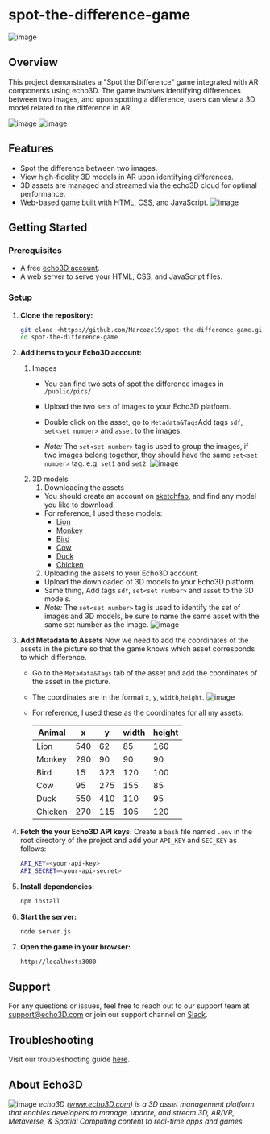# spot-the-difference-game

![image](/public/pics/readme/begin_demo.png)

## Overview

This project demonstrates a "Spot the Difference" game integrated with AR components using echo3D. The game involves identifying differences between two images, and upon spotting a difference, users can view a 3D model related to the difference in AR.

![image](/public/pics/readme/set1_demo.png)
![image](/public/pics/readme/set2_demo.png)
## Features

- Spot the difference between two images.
- View high-fidelity 3D models in AR upon identifying differences.
- 3D assets are managed and streamed via the echo3D cloud for optimal performance.
- Web-based game built with HTML, CSS, and JavaScript.
![image](/public/pics/readme/3dmodel_demo.png)

## Getting Started

### Prerequisites

- A free [echo3D account](https://console.echo3d.co/#/auth/register).
- A web server to serve your HTML, CSS, and JavaScript files.
### Setup

1. **Clone the repository:**
   ```bash
   git clone <https://github.com/Marcozc19/spot-the-difference-game.git>
   cd spot-the-difference-game
   ```

2. **Add items to your Echo3D account:**
   1. Images
       - You can find two sets of spot the difference images in ```/public/pics/```
       - Upload the two sets of images to your Echo3D platform.
       - Double click on the asset, go to ```Metadata&Tags```Add tags  ```sdf```, ```set<set number>``` and ```asset``` to the images.
    
       - *Note:* The ```set<set number>``` tag is used to group the images, if two images belong together, they should have the same ```set<set number>``` tag. e.g. ```set1``` and ```set2```.
    ![image](/public/pics/readme/pictag_demo.png)
   1. 3D models
      1. Downloading the assets
       - You should create an account on [sketchfab](https://sketchfab.com/), and find any model you like to download.
       - For reference, I used these models:
         - [Lion](https://sketchfab.com/3d-models/lion-fc6eeed56f6e44048be4e6051a77c072#download)
         - [Monkey](https://sketchfab.com/3d-models/monkey-a066533da18f4caca0afc879bee0fe24)
         - [Bird](https://sketchfab.com/3d-models/blue-jay-6233ad12a9be46e496e27233b9b3b7de#download)
         - [Cow](https://sketchfab.com/3d-models/cow-cd0d161476d64a9ca80f059bff3ccddd)
         - [Duck](https://sketchfab.com/3d-models/hybrid-duck-2e9082cfd8c444d9b3b1b20821a0e101#download)
         - [Chicken](https://sketchfab.com/3d-models/chicken-pepe-friend-e61d16e2c1d94b3ab75dfcee75569502)
      2. Uploading the assets to your Echo3D account.
       - Upload the downloaded of 3D models to your Echo3D platform.
       - Same thing, Add tags ```sdf```, ```set<set number>``` and ```asset``` to the 3D models.     
       - *Note:* The ```set<set number>``` tag is used to identify the set of images and 3D models, be sure to name the same asset with the same set number as the image.
    ![image](/public/pics/readme/assettag_demo.png)
3. **Add Metadata to Assets**
   Now we need to add the coordinates of the assets in the picture so that the game knows which asset corresponds to which difference.
   - Go to the ```Metadata&Tags``` tab of the asset and add the coordinates of the asset in the picture.
   - The coordinates are in the format ```x```, ```y```, ```width```,```height```.
  ![image](/public/pics/readme/metadata_demo.png)
   - For reference, I used these as the coordinates for all my assets:

        |Animal   |x        |y        |width    |height   |
        |---------|---------|---------|---------|---------|
        |Lion     |540      |62       |85       |160      |
        |Monkey   |290      |90       |90       |90       |
        |Bird     |15       |323      |120      |100      |
        |Cow      |95       |275      |155      |85       |
        |Duck     |550      |410      |110      |95       |
        |Chicken  |270      |115      |105      |120      |

    
1. **Fetch the your Echo3D API keys:**
    Create a ```bash``` file named ```.env``` in the root directory of the project and add your ```API_KEY``` and ```SEC_KEY``` as follows:
    ```bash
    API_KEY=<your-api-key>
    API_SECRET=<your-api-secret>
    ```
2. **Install dependencies:**
    ```bash
    npm install
    ```
3. **Start the server:**
    ```bash
    node server.js
    ```
4. **Open the game in your browser:**
    ```bash
    http://localhost:3000
    ```

## Support
For any questions or issues, feel free to reach out to our support team at support@echo3D.com or join our support channel on [Slack](https://echo3d.slack.com/ssb/redirect).

## Troubleshooting
Visit our troubleshooting guide [here](https://docs.echo3d.com/unity/troubleshooting).

## About Echo3D
![image](/public/pics/echo3d.png)
*echo3D (www.echo3D.com) is a 3D asset management platform that enables developers to manage, update, and stream 3D, AR/VR, Metaverse, & Spatial Computing content to real-time apps and games.*